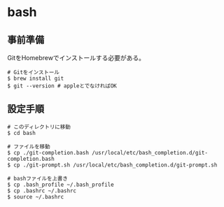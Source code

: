 # bash


## 事前準備

GitをHomebrewでインストールする必要がある。

```
# Gitをインストール
$ brew install git
$ git --version # appleとでなければOK
```

## 設定手順

```
# このディレクトリに移動
$ cd bash
```

```
# ファイルを移動
$ cp ./git-completion.bash /usr/local/etc/bash_completion.d/git-completion.bash
$ cp ./git-prompt.sh /usr/local/etc/bash_completion.d/git-prompt.sh
```

```
# bashファイルを上書き
$ cp .bash_profile ~/.bash_profile 
$ cp .bashrc ~/.bashrc 
$ source ~/.bashrc
```



